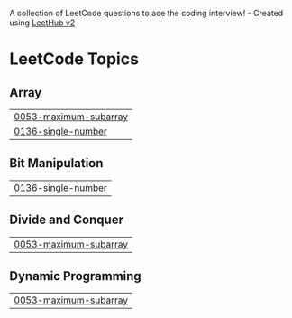 A collection of LeetCode questions to ace the coding interview! - Created using [LeetHub v2](https://github.com/arunbhardwaj/LeetHub-2.0)
<!---LeetCode Topics Start-->
# LeetCode Topics
## Array
|  |
| ------- |
| [0053-maximum-subarray](https://github.com/simranjeet79/leetcode/tree/master/0053-maximum-subarray) |
| [0136-single-number](https://github.com/simranjeet79/leetcode/tree/master/0136-single-number) |
## Bit Manipulation
|  |
| ------- |
| [0136-single-number](https://github.com/simranjeet79/leetcode/tree/master/0136-single-number) |
## Divide and Conquer
|  |
| ------- |
| [0053-maximum-subarray](https://github.com/simranjeet79/leetcode/tree/master/0053-maximum-subarray) |
## Dynamic Programming
|  |
| ------- |
| [0053-maximum-subarray](https://github.com/simranjeet79/leetcode/tree/master/0053-maximum-subarray) |
<!---LeetCode Topics End-->